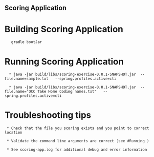 
## Scoring Application
#  Building Scoring Application
       gradle bootJar

# Running Scoring Application 
      * java -jar build/libs/scoring-exercise-0.0.1-SNAPSHOT.jar  --file.name=sample.txt   --spring.profiles.active=cli

      * java -jar build/libs/scoring-exercise-0.0.1-SNAPSHOT.jar  --file.name="OCC Take Home Coding names.txt"   --spring.profiles.active=cli

# Troubleshooting tips

     * Check that the file you scoring exists and you point to correct location
  
     * Validate the command line arguments are correct (see #Running )
  
     * See scoring-app.log for additional debug and error information
  
  
